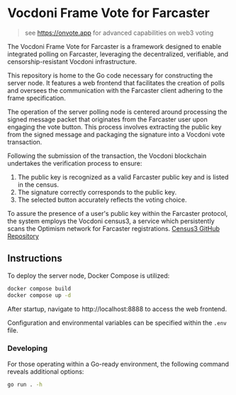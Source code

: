 # Vocdoni Frame Vote for Farcaster

> see https://onvote.app for advanced capabilities on web3 voting

The Vocdoni Frame Vote for Farcaster is a framework designed to enable integrated polling on Farcaster, 
leveraging the decentralized, verifiable, and censorship-resistant Vocdoni infrastructure. 

This repository is home to the Go code necessary for constructing the server node. 
It features a web frontend that facilitates the creation of polls and oversees the communication 
with the Farcaster client adhering to the frame specification.

The operation of the server polling node is centered around processing the signed message packet that 
originates from the Farcaster user upon engaging the vote button. 
This process involves extracting the public key from the signed message and packaging the signature 
into a Vocdoni vote transaction. 

Following the submission of the transaction, the Vocdoni blockchain undertakes the verification process to ensure: 

1. The public key is recognized as a valid Farcaster public key and is listed in the census.
2. The signature correctly corresponds to the public key.
3. The selected button accurately reflects the voting choice.

To assure the presence of a user's public key within the Farcaster protocol, the system employs the Vocdoni census3, 
a service which persistently scans the Optimism network for Farcaster registrations. [Census3 GitHub Repository](https://github.com/vocdoni/census3)

## Instructions

To deploy the server node, Docker Compose is utilized:

```sh
docker compose build
docker compose up -d
```

After startup, navigate to http://localhost:8888 to access the web frontend.

Configuration and environmental variables can be specified within the `.env` file.

### Developing

For those operating within a Go-ready environment, the following command reveals additional options:

```sh
go run . -h
```


